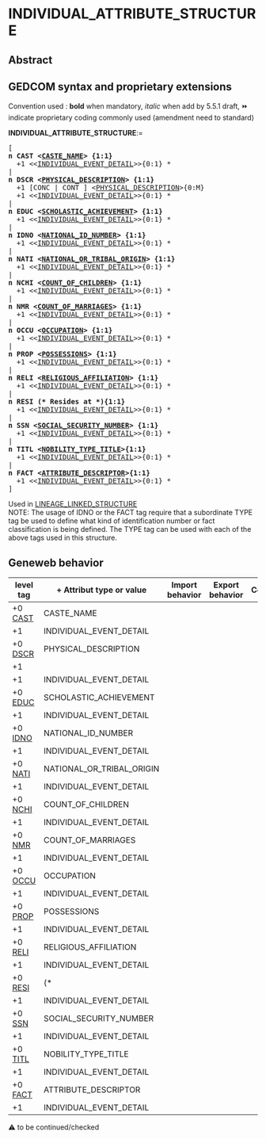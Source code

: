 ﻿# INDIVIDUAL_ATTRIBUTE_STRUCTURE
## Abstract


## GEDCOM syntax and proprietary extensions
Convention used : **bold** when mandatory, _italic_ when add by 5.5.1 draft, &#x23E9; indicate proprietary coding commonly used (amendment need to standard)<br />

**INDIVIDUAL_ATTRIBUTE_STRUCTURE**:=
<pre>
[
<b>n CAST &lt;<a href=Ged.CASTE_NAME.md>CASTE_NAME</a>&gt; {1:1}</b>
  +1 &lt;&lt;<a href=Ged.INDIVIDUAL_EVENT_DETAIL.md>INDIVIDUAL_EVENT_DETAIL</a>&gt;&gt;{0:1} *
|
<b>n DSCR &lt;<a href=Ged.PHYSICAL_DESCRIPTION.md>PHYSICAL_DESCRIPTION</a>&gt; {1:1}</b>
  +1 [CONC | CONT ] &lt;<a href=Ged.PHYSICAL_DESCRIPTION.md>PHYSICAL_DESCRIPTION</a>&gt;{0:M}
  +1 &lt;&lt;<a href=Ged.INDIVIDUAL_EVENT_DETAIL.md>INDIVIDUAL_EVENT_DETAIL</a>&gt;&gt;{0:1} *
|
<b>n EDUC &lt;<a href=Ged.SCHOLASTIC_ACHIEVEMENT.md>SCHOLASTIC_ACHIEVEMENT</a>&gt; {1:1}</b>
  +1 &lt;&lt;<a href=Ged.INDIVIDUAL_EVENT_DETAIL.md>INDIVIDUAL_EVENT_DETAIL</a>&gt;&gt;{0:1} *
|
<b>n IDNO &lt;<a href=Ged.NATIONAL_ID_NUMBER.md>NATIONAL_ID_NUMBER</a>&gt; {1:1}</b>
  +1 &lt;&lt;<a href=Ged.INDIVIDUAL_EVENT_DETAIL.md>INDIVIDUAL_EVENT_DETAIL</a>&gt;&gt;{0:1} *
|
<b>n NATI &lt;<a href=Ged.NATIONAL_OR_TRIBAL_ORIGIN.md>NATIONAL_OR_TRIBAL_ORIGIN</a>&gt; {1:1}</b>
  +1 &lt;&lt;<a href=Ged.INDIVIDUAL_EVENT_DETAIL.md>INDIVIDUAL_EVENT_DETAIL</a>&gt;&gt;{0:1} *
|
<b>n NCHI &lt;<a href=Ged.COUNT_OF_CHILDREN.md>COUNT_OF_CHILDREN</a>&gt; {1:1}</b>
  +1 &lt;&lt;<a href=Ged.INDIVIDUAL_EVENT_DETAIL.md>INDIVIDUAL_EVENT_DETAIL</a>&gt;&gt;{0:1} *
|
<b>n NMR &lt;<a href=Ged.COUNT_OF_MARRIAGES.md>COUNT_OF_MARRIAGES</a>&gt; {1:1}</b>
  +1 &lt;&lt;<a href=Ged.INDIVIDUAL_EVENT_DETAIL.md>INDIVIDUAL_EVENT_DETAIL</a>&gt;&gt;{0:1} *
|
<b>n OCCU &lt;<a href=Ged.OCCUPATION.md>OCCUPATION</a>&gt; {1:1}</b>
  +1 &lt;&lt;<a href=Ged.INDIVIDUAL_EVENT_DETAIL.md>INDIVIDUAL_EVENT_DETAIL</a>&gt;&gt;{0:1} *
|
<b>n PROP &lt;<a href=Ged.POSSESSIONS.md>POSSESSIONS</a>&gt; {1:1}</b>
  +1 &lt;&lt;<a href=Ged.INDIVIDUAL_EVENT_DETAIL.md>INDIVIDUAL_EVENT_DETAIL</a>&gt;&gt;{0:1} *
|
<b>n RELI &lt;<a href=Ged.RELIGIOUS_AFFILIATION.md>RELIGIOUS_AFFILIATION</a>&gt; {1:1}</b>
  +1 &lt;&lt;<a href=Ged.INDIVIDUAL_EVENT_DETAIL.md>INDIVIDUAL_EVENT_DETAIL</a>&gt;&gt;{0:1} *
|
<b>n RESI (* Resides at *){1:1}</b>
  +1 &lt;&lt;<a href=Ged.INDIVIDUAL_EVENT_DETAIL.md>INDIVIDUAL_EVENT_DETAIL</a>&gt;&gt;{0:1} *
|
<b>n SSN &lt;<a href=Ged.SOCIAL_SECURITY_NUMBER.md>SOCIAL_SECURITY_NUMBER</a>&gt; {1:1}</b>
  +1 &lt;&lt;<a href=Ged.INDIVIDUAL_EVENT_DETAIL.md>INDIVIDUAL_EVENT_DETAIL</a>&gt;&gt;{0:1} *
|
<b>n TITL &lt;<a href=Ged.NOBILITY_TYPE_TITLE.md>NOBILITY_TYPE_TITLE</a>&gt;{1:1}</b>
  +1 &lt;&lt;<a href=Ged.INDIVIDUAL_EVENT_DETAIL.md>INDIVIDUAL_EVENT_DETAIL</a>&gt;&gt;{0:1} *
|
<b>n FACT &lt;<a href=Ged.ATTRIBUTE_DESCRIPTOR.md>ATTRIBUTE_DESCRIPTOR</a>&gt;{1:1}</b>
  +1 &lt;&lt;<a href=Ged.INDIVIDUAL_EVENT_DETAIL.md>INDIVIDUAL_EVENT_DETAIL</a>&gt;&gt;{0:1} *
]
</pre>
Used in <a href=Ged.LINEAGE_LINKED_STRUCTURE.md>LINEAGE_LINKED_STRUCTURE</a><br />
NOTE: The usage of IDNO or the FACT tag require that a subordinate TYPE tag be used to define
what kind of identification number or fact classification is being defined.  The TYPE tag can be used
with each of the above tags used in this structure.
## Geneweb behavior

level tag  | + Attribut type or value | Import behavior | Export behavior  | Comment 
---------- | ------------- | :---------------: | :-----------------:| -----------
+0 <a href=Ged.GLOSSARY.md#cast>CAST</a> | CASTE_NAME | | |
+1  | INDIVIDUAL_EVENT_DETAIL | | |
+0 <a href=Ged.GLOSSARY.md#dscr>DSCR</a> | PHYSICAL_DESCRIPTION | | |
+1  | | | | |
+1  | INDIVIDUAL_EVENT_DETAIL | | |
+0 <a href=Ged.GLOSSARY.md#educ>EDUC</a> | SCHOLASTIC_ACHIEVEMENT | | |
+1  | INDIVIDUAL_EVENT_DETAIL | | |
+0 <a href=Ged.GLOSSARY.md#idno>IDNO</a> | NATIONAL_ID_NUMBER | | |
+1  | INDIVIDUAL_EVENT_DETAIL | | |
+0 <a href=Ged.GLOSSARY.md#nati>NATI</a> | NATIONAL_OR_TRIBAL_ORIGIN | | |
+1  | INDIVIDUAL_EVENT_DETAIL | | |
+0 <a href=Ged.GLOSSARY.md#nchi>NCHI</a> | COUNT_OF_CHILDREN | | |
+1  | INDIVIDUAL_EVENT_DETAIL | | |
+0 <a href=Ged.GLOSSARY.md#nmr>NMR</a> | COUNT_OF_MARRIAGES | | |
+1  | INDIVIDUAL_EVENT_DETAIL | | |
+0 <a href=Ged.GLOSSARY.md#occu>OCCU</a> | OCCUPATION | | |
+1  | INDIVIDUAL_EVENT_DETAIL | | |
+0 <a href=Ged.GLOSSARY.md#prop>PROP</a> | POSSESSIONS | | |
+1  | INDIVIDUAL_EVENT_DETAIL | | |
+0 <a href=Ged.GLOSSARY.md#reli>RELI</a> | RELIGIOUS_AFFILIATION | | |
+1  | INDIVIDUAL_EVENT_DETAIL | | |
+0 <a href=Ged.GLOSSARY.md#resi>RESI</a> | (* | | |
+1  | INDIVIDUAL_EVENT_DETAIL | | |
+0 <a href=Ged.GLOSSARY.md#ssn>SSN</a> | SOCIAL_SECURITY_NUMBER | | |
+1  | INDIVIDUAL_EVENT_DETAIL | | |
+0 <a href=Ged.GLOSSARY.md#titl>TITL</a> | NOBILITY_TYPE_TITLE | | |
+1  | INDIVIDUAL_EVENT_DETAIL | | |
+0 <a href=Ged.GLOSSARY.md#fact>FACT</a> | ATTRIBUTE_DESCRIPTOR | | |
+1  | INDIVIDUAL_EVENT_DETAIL | | |

:warning: to be continued/checked

